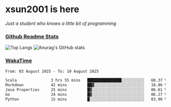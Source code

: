 # xsun2001 is here

*Just a student who knows a little bit of programming*

### [Github Readme Stats](https://github.com/anuraghazra/github-readme-stats)

![Top Langs](https://github-readme-stats.vercel.app/api/top-langs/?username=xsun2001&layout=compact&theme=radical) ![Anurag's GitHub stats](https://github-readme-stats.vercel.app/api?username=xsun2001&show_icons=true&theme=radical)

### [WakaTime](https://wakatime.com)

<!--START_SECTION:waka-->

```txt
From: 03 August 2025 - To: 10 August 2025

Scala               3 hrs 55 mins   ███████████████░░░░░░░░░░   60.37 %
Markdown            42 mins         ██▓░░░░░░░░░░░░░░░░░░░░░░   10.86 %
Java Properties     25 mins         █▓░░░░░░░░░░░░░░░░░░░░░░░   06.61 %
Go                  24 mins         █▓░░░░░░░░░░░░░░░░░░░░░░░   06.27 %
Python              15 mins         █░░░░░░░░░░░░░░░░░░░░░░░░   03.90 %
```

<!--END_SECTION:waka-->
